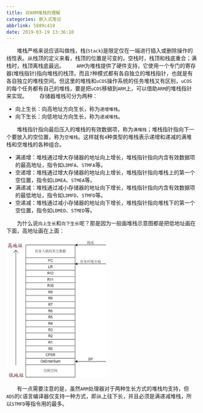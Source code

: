 ```yaml
---
title: 对ARM堆栈的理解
categories: 嵌入式笔记
abbrlink: 5889c418
date: 2019-03-19 13:36:10
---
```

&emsp;&emsp;堆栈严格来说应该叫做栈，栈(`Stack`)是限定仅在一端进行插入或删除操作的线性表。从栈顶的定义来看，栈顶的位置是可变的。空栈时，栈顶和栈底重合；满栈时，栈顶离栈底最远。<!--more-->
&emsp;&emsp;`ARM`为堆栈提供了硬件支持，它使用一个专门的寄存器(堆栈指针)指向堆栈的栈顶，而且`7`种模式都有各自独立的堆栈指针，也就是有各自独立的堆栈空间。但这里的堆栈和`uCOS`操作系统的任务堆栈又有区别，`uCOS`的每个任务都有自己的堆栈，要是把`uCOS`移植到`ARM`上，可以借助`ARM`的堆栈指针来实现。
&emsp;&emsp;存储器堆栈可分为两种：

- 向上生长：向高地址方向生长，称为`递增堆栈`。
- 向下生长：向低地址方向生长，称为`递减堆栈`。

&emsp;&emsp;堆栈指针指向最后压入的堆栈的有效数据项，称为`满堆栈`；堆栈指针指向下一个要放入的空位置，称为`空堆栈`。这样就有`4`种类型的堆栈表示递增和递减的满堆栈和空堆栈的各种组合。

- 满递增：堆栈通过增大存储器的地址向上增长，堆栈指针指向内含有效数据项的最高地址，指令如`LDMFA`、`STMFA`等。
- 空递增：堆栈通过增大存储器的地址向上增长，堆栈指针指向堆栈上的第一个空位置，指令如`LDMEA`、`STMEA`等。
- 满递减：堆栈通过减小存储器的地址向下增长，堆栈指针指向内含有效数据项的最低地址，指令如`LDMFD`、`STMFD`等。
- 空递减：堆栈通过减小存储器的地址向下增长，堆栈指针指向堆栈下的第一个空位置，指令如`LDMED`、`STMED`等。

&emsp;&emsp;为什么说`向上生长`和`向下生长`呢？那是因为一般画堆栈示意图都是把低地址画在下面，高地址画在上面：

<img src="./对ARM堆栈的理解/1.png" height="366" width="265">

&emsp;&emsp;有一点需要注意的是，虽然`ARM`处理器对于两种生长方式的堆栈均支持，但`ADS`的`C`语言编译器仅支持一种方式，即从上往下长，并且必须是满递减堆栈，所以`STMFD`等指令用的最多。
